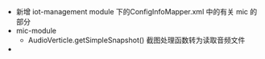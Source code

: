 - 新增 iot-management module 下的ConfigInfoMapper.xml 中的有关 mic 的部分
- mic-module
	- AudioVerticle.getSimpleSnapshot() 截图处理函数转为读取音频文件
-